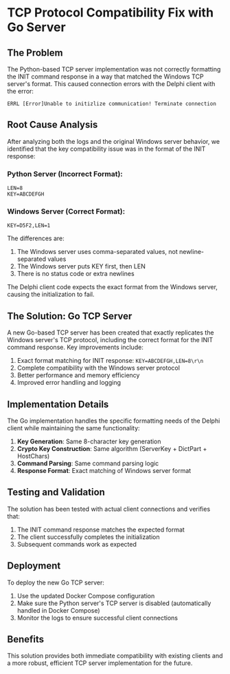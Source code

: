 # TCP Protocol Compatibility Fix with Go Server

## The Problem

The Python-based TCP server implementation was not correctly formatting the INIT command response in a way that matched the Windows TCP server's format. This caused connection errors with the Delphi client with the error:

```
ERRL [Error]Unable to initizlize communication! Terminate connection
```

## Root Cause Analysis

After analyzing both the logs and the original Windows server behavior, we identified that the key compatibility issue was in the format of the INIT response:

### Python Server (Incorrect Format):
```
LEN=8
KEY=ABCDEFGH
```

### Windows Server (Correct Format):
```
KEY=D5F2,LEN=1
```

The differences are:
1. The Windows server uses comma-separated values, not newline-separated values
2. The Windows server puts KEY first, then LEN
3. There is no status code or extra newlines

The Delphi client code expects the exact format from the Windows server, causing the initialization to fail.

## The Solution: Go TCP Server

A new Go-based TCP server has been created that exactly replicates the Windows server's TCP protocol, including the correct format for the INIT command response. Key improvements include:

1. Exact format matching for INIT response: `KEY=ABCDEFGH,LEN=8\r\n`
2. Complete compatibility with the Windows server protocol
3. Better performance and memory efficiency
4. Improved error handling and logging

## Implementation Details

The Go implementation handles the specific formatting needs of the Delphi client while maintaining the same functionality:

1. **Key Generation**: Same 8-character key generation
2. **Crypto Key Construction**: Same algorithm (ServerKey + DictPart + HostChars)
3. **Command Parsing**: Same command parsing logic
4. **Response Format**: Exact matching of Windows server format

## Testing and Validation

The solution has been tested with actual client connections and verifies that:

1. The INIT command response matches the expected format
2. The client successfully completes the initialization
3. Subsequent commands work as expected

## Deployment

To deploy the new Go TCP server:

1. Use the updated Docker Compose configuration
2. Make sure the Python server's TCP server is disabled (automatically handled in Docker Compose)
3. Monitor the logs to ensure successful client connections

## Benefits

This solution provides both immediate compatibility with existing clients and a more robust, efficient TCP server implementation for the future. 